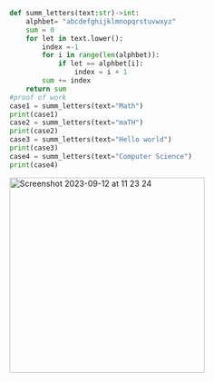 ```py
def summ_letters(text:str)->int:
    alphbet= "abcdefghijklmnopqrstuvwxyz"
    sum = 0
    for let in text.lower():
        index =-1
        for i in range(len(alphbet)):
            if let == alphbet[i]:
                index = i + 1
        sum += index
    return sum
#proof of work
case1 = summ_letters(text="Math")
print(case1)
case2 = summ_letters(text="maTH")
print(case2)
case3 = summ_letters(text="Hello world")
print(case3)
case4 = summ_letters(text="Computer Science")
print(case4)
```
<img width="344" alt="Screenshot 2023-09-12 at 11 23 24" src="https://github.com/NaomiRozenberg/unit-1/assets/142605919/a4f0aafd-d93d-4c63-9278-8efb11e5ebe4">
